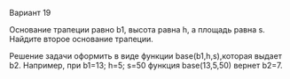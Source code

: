 Вариант 19

Основание трапеции равно b1, высота равна h, а площадь равна s. Найдите второе
основание трапеции.

Решение задачи оформить в виде функции base(b1,h,s),которая выдает b2.
Например, при b1=13; h=5; s=50 функция base(13,5,50) вернет b2=7.
